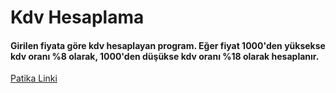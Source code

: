 # Kdv Hesaplama

#### Girilen fiyata göre kdv hesaplayan program. Eğer fiyat 1000'den yüksekse kdv oranı %8 olarak, 1000'den düşükse kdv oranı %18 olarak hesaplanır.

[Patika Linki](https://app.patika.dev/courses/backend-bootcamp-hazirlik-programi-3hafta/pratik-kdv-hesaplama)
